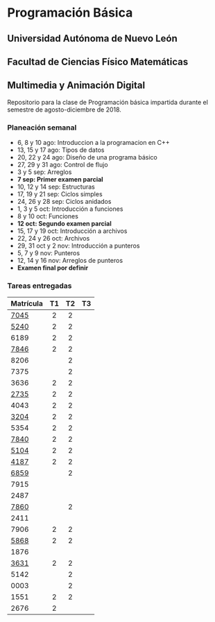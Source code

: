 # Programación Básica

## Universidad Autónoma de Nuevo León
## Facultad de Ciencias Físico Matemáticas
## Multimedia y Animación Digital

Repositorio para la clase de Programación básica impartida durante el semestre de agosto-diciembre de 2018.

### Planeación semanal

* 6, 8 y 10 ago: Introduccion a la programacion en C++
* 13, 15 y 17 ago: Tipos de datos
* 20, 22 y 24 ago: Diseño de una programa básico
* 27, 29 y 31 ago: Control de flujo
* 3 y 5 sep: Arreglos
* **7 sep: Primer examen parcial**
* 10, 12 y 14 sep: Estructuras
* 17, 19 y 21 sep: Ciclos simples
* 24, 26 y 28 sep: Ciclos anidados
* 1, 3 y 5 oct: Introducción a funciones
* 8 y 10 oct: Funciones
* **12 oct: Segundo examen parcial**
* 15, 17 y 19 oct: Introducción a archivos
* 22, 24 y 26 oct: Archivos
* 29, 31 oct y 2 nov: Introducción a punteros
* 5, 7 y 9 nov: Punteros
* 12, 14 y 16 nov: Arreglos de punteros
* **Examen final por definir**


### Tareas entregadas

| Matrícula                                                         | T1 | T2 | T3 |
|:------------------------------------------------------------------|:--:|:--:|:--:|
| [7045](https://github.com/Geekerxd/repositorio-de-gonzalo)        | 2  | 2  |    |
| [5240](https://github.com/gerardobecerra1/prograbasica2do.)       | 2  | 2  |    |
| 6189                                                              | 2  | 2  |    |
| [7846](https://github.com/DonatoCalvillo/prograbasica)            | 2  | 2  |    |
| 8206                                                              |    | 2  |    |
| 7375                                                              |    | 2  |    |
| 3636                                                              | 2  | 2  |    |
| [2735](https://github.com/JMCorreaGzz/Progra-Basica)              | 2  | 2  |    |
| 4043                                                              | 2  | 2  |    |
| [3204](https://github.com/DanielGarciaMazatan/Repositorio)        | 2  | 2  |    |
| 5354                                                              | 2  | 2  |    |
| [7840](https://github.com/Rome1317/Programacion-Basica)           | 2  | 2  |    |
| [5104](https://github.com/elangeladri28/Pb-1805104)               | 2  | 2  |    |
| [4187](https://github.com/AlbertoHV23/1814187)                    | 2  | 2  |    |
| [6859](https://github.com/AldoIbarra/PBRepositorio1736859.git)    |    | 2  |    |
| 7915                                                              |    |    |    |
| 2487                                                              |    |    |    |
| [7860](https://github.com/Angel03paredes/Programacion-basica.git) |    | 2  |    |
| 2411                                                              |    |    |    |
| 7906                                                              | 2  | 2  |    |
| [5868](https://github.com/AlnOsvaldo/PB-1795868)                  | 2  | 2  |    |
| 1876                                                              |    |    |    |
| [3631](https://github.com/Diego1803631/Tarea-2)                   | 2  | 2  |    |
| 5142                                                              |    | 2  |    |
| 0003                                                              |    | 2  |    |
| 1551                                                              | 2  | 2  |    |
| 2676                                                              | 2  |    |    |